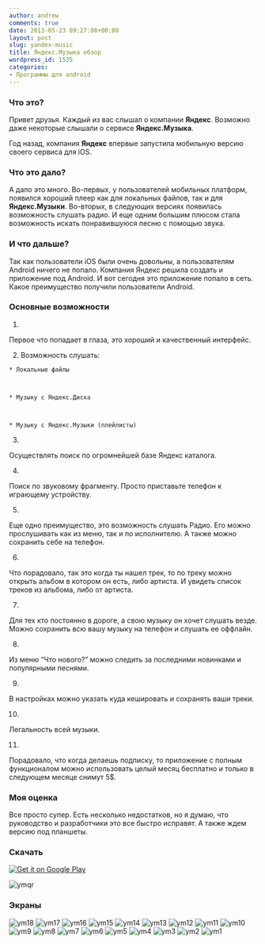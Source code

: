 ```yaml
---
author: andrew
comments: true
date: 2013-05-23 09:27:08+00:00
layout: post
slug: yandex-music
title: Яндекс.Музыка обзор
wordpress_id: 1535
categories:
- Программы для android
---
```


### Что это?





Привет друзья. Каждый из вас слышал о компании **Яндекс**. Возможно даже некоторые слышали о сервисе **Яндекс.Музыка**.





Год назад, компания **Яндекс** впервые запустила мобильную версию своего сервиса для iOS.


 <!-- more -->


### Что это дало?





А дало это много. Во-первых, у пользователей мобильных платформ, появился хороший плеер как для локальных файлов, так и для **Яндекс.Музыки**. Во-вторых, в следующих версиях появилась возможность слушать радио. И еще одним большим плюсом стала возможность искать понравившуюся песню с помощью звука.





### И что дальше?





Так как пользователи iOS были очень довольны, а пользователям Android ничего не попало. Компания Яндекс решила создать и приложение под Android. И вот сегодня это приложение попало в сеть. Какое преимущество получили пользователи Android.





### Основные возможности








  1. 



Первое что попадает в глаза, это хороший и качественный интерфейс.







  2. Возможность слушать:




    * Локальные файлы



    * Музыку с Яндекс.Диска



    * Музыку с Яндекс.Музыки (плейлисты)








  3. 



Осуществлять поиск по огромнейшей базе Яндекс каталога.







  4. 



Поиск по звуковому фрагменту. Просто приставьте телефон к играющему устройству.







  5. 



Еще одно преимущество, это возможность слушать Радио. Его можно прослушивать как из меню, так и по исполнителю. А также можно сохранить себе на телефон.







  6. 



Что порадовало, так это когда ты нашел трек, то по треку можно открыть альбом в котором он есть, либо артиста. И увидеть список треков из альбома, либо от артиста.







  7. 



Для тех кто постоянно в дороге, а свою музыку он хочет слушать везде. Можно сохранить всю вашу музыку на телефон и слушать ее оффлайн.







  8. 



Из меню “Что нового?” можно следить за последними новинками и популярными песнями.







  9. 



В настройках можно указать куда кешировать и сохранять ваши треки.







  10. 



Легальность всей музыки.







  11. 



Порадовало, что когда делаешь подписку, то приложение с полным функционалом можно использовать целый месяц бесплатно и только в следующем месяце снимут 5$.










### Моя оценка





Все просто супер. Есть несколько недостатков, но я думаю, что руководство и разработчики это все быстро исправят. А также ждем версию под планшеты.





### Скачать





[![Get it on Google Play](https://developer.android.com/images/brand/ru_generic_rgb_wo_60.png)](https://play.google.com/store/apps/details?id=ru.yandex.music) 





![ymqr](http://android-helper.com.ua/images/uploads/2013/05/ymqr.png)





### Экраны





![ym18](http://android-helper.com.ua/images/uploads/2013/05/ym18-576x1024.png)
![ym17](http://android-helper.com.ua/images/uploads/2013/05/ym17-576x1024.png)
![ym16](http://android-helper.com.ua/images/uploads/2013/05/ym16-576x1024.png)
![ym15](http://android-helper.com.ua/images/uploads/2013/05/ym15-576x1024.png)
![ym14](http://android-helper.com.ua/images/uploads/2013/05/ym14-576x1024.png)
![ym13](http://android-helper.com.ua/images/uploads/2013/05/ym13-576x1024.png)
![ym12](http://android-helper.com.ua/images/uploads/2013/05/ym12-576x1024.png)
![ym11](http://android-helper.com.ua/images/uploads/2013/05/ym11-576x1024.png)
![ym10](http://android-helper.com.ua/images/uploads/2013/05/ym10-576x1024.png)
![ym9](http://android-helper.com.ua/images/uploads/2013/05/ym9-576x1024.png)
![ym8](http://android-helper.com.ua/images/uploads/2013/05/ym8-576x1024.png)
![ym7](http://android-helper.com.ua/images/uploads/2013/05/ym7-576x1024.png)
![ym6](http://android-helper.com.ua/images/uploads/2013/05/ym6-576x1024.png)
![ym5](http://android-helper.com.ua/images/uploads/2013/05/ym5-576x1024.png)
![ym4](http://android-helper.com.ua/images/uploads/2013/05/ym4-576x1024.png)
![ym3](http://android-helper.com.ua/images/uploads/2013/05/ym3-576x1024.png)
![ym2](http://android-helper.com.ua/images/uploads/2013/05/ym2-576x1024.png)
![ym1](http://android-helper.com.ua/images/uploads/2013/05/ym1-576x1024.png)

